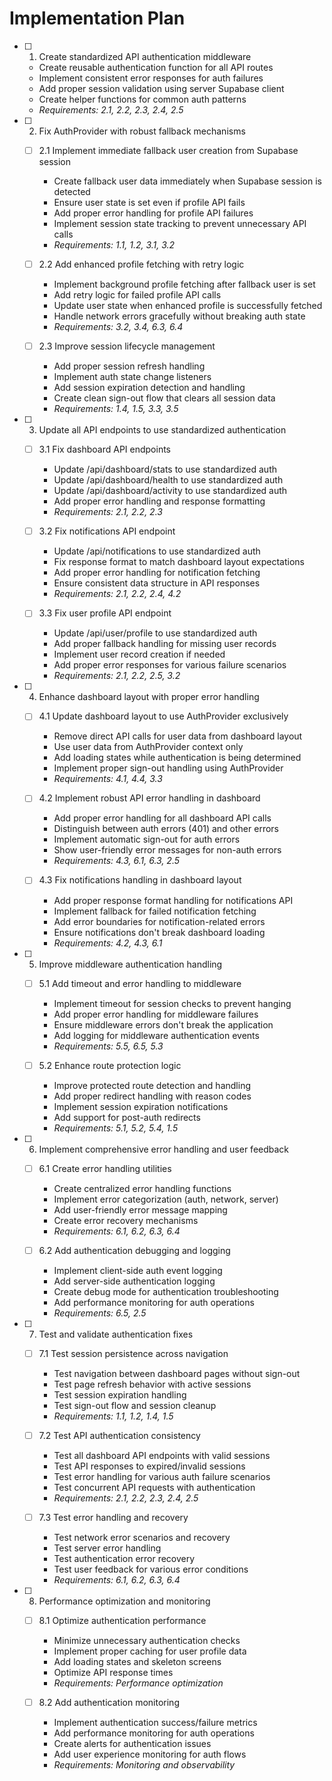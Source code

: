 # Implementation Plan

- [ ] 1. Create standardized API authentication middleware

  - Create reusable authentication function for all API routes
  - Implement consistent error responses for auth failures
  - Add proper session validation using server Supabase client
  - Create helper functions for common auth patterns
  - _Requirements: 2.1, 2.2, 2.3, 2.4, 2.5_

- [ ] 2. Fix AuthProvider with robust fallback mechanisms

  - [ ] 2.1 Implement immediate fallback user creation from Supabase session

    - Create fallback user data immediately when Supabase session is detected
    - Ensure user state is set even if profile API fails
    - Add proper error handling for profile API failures
    - Implement session state tracking to prevent unnecessary API calls
    - _Requirements: 1.1, 1.2, 3.1, 3.2_

  - [ ] 2.2 Add enhanced profile fetching with retry logic

    - Implement background profile fetching after fallback user is set
    - Add retry logic for failed profile API calls
    - Update user state when enhanced profile is successfully fetched
    - Handle network errors gracefully without breaking auth state
    - _Requirements: 3.2, 3.4, 6.3, 6.4_

  - [ ] 2.3 Improve session lifecycle management
    - Add proper session refresh handling
    - Implement auth state change listeners
    - Add session expiration detection and handling
    - Create clean sign-out flow that clears all session data
    - _Requirements: 1.4, 1.5, 3.3, 3.5_

- [ ] 3. Update all API endpoints to use standardized authentication

  - [ ] 3.1 Fix dashboard API endpoints

    - Update /api/dashboard/stats to use standardized auth
    - Update /api/dashboard/health to use standardized auth
    - Update /api/dashboard/activity to use standardized auth
    - Add proper error handling and response formatting
    - _Requirements: 2.1, 2.2, 2.3_

  - [ ] 3.2 Fix notifications API endpoint

    - Update /api/notifications to use standardized auth
    - Fix response format to match dashboard layout expectations
    - Add proper error handling for notification fetching
    - Ensure consistent data structure in API responses
    - _Requirements: 2.1, 2.2, 2.4, 4.2_

  - [ ] 3.3 Fix user profile API endpoint
    - Update /api/user/profile to use standardized auth
    - Add proper fallback handling for missing user records
    - Implement user record creation if needed
    - Add proper error responses for various failure scenarios
    - _Requirements: 2.1, 2.2, 2.5, 3.2_

- [ ] 4. Enhance dashboard layout with proper error handling

  - [ ] 4.1 Update dashboard layout to use AuthProvider exclusively

    - Remove direct API calls for user data from dashboard layout
    - Use user data from AuthProvider context only
    - Add loading states while authentication is being determined
    - Implement proper sign-out handling using AuthProvider
    - _Requirements: 4.1, 4.4, 3.3_

  - [ ] 4.2 Implement robust API error handling in dashboard

    - Add proper error handling for all dashboard API calls
    - Distinguish between auth errors (401) and other errors
    - Implement automatic sign-out for auth errors
    - Show user-friendly error messages for non-auth errors
    - _Requirements: 4.3, 6.1, 6.3, 2.5_

  - [ ] 4.3 Fix notifications handling in dashboard layout
    - Add proper response format handling for notifications API
    - Implement fallback for failed notification fetching
    - Add error boundaries for notification-related errors
    - Ensure notifications don't break dashboard loading
    - _Requirements: 4.2, 4.3, 6.1_

- [ ] 5. Improve middleware authentication handling

  - [ ] 5.1 Add timeout and error handling to middleware

    - Implement timeout for session checks to prevent hanging
    - Add proper error handling for middleware failures
    - Ensure middleware errors don't break the application
    - Add logging for middleware authentication events
    - _Requirements: 5.5, 6.5, 5.3_

  - [ ] 5.2 Enhance route protection logic

    - Improve protected route detection and handling
    - Add proper redirect handling with reason codes
    - Implement session expiration notifications
    - Add support for post-auth redirects
    - _Requirements: 5.1, 5.2, 5.4, 1.5_

- [ ] 6. Implement comprehensive error handling and user feedback

  - [ ] 6.1 Create error handling utilities

    - Create centralized error handling functions
    - Implement error categorization (auth, network, server)
    - Add user-friendly error message mapping
    - Create error recovery mechanisms
    - _Requirements: 6.1, 6.2, 6.3, 6.4_

  - [ ] 6.2 Add authentication debugging and logging

    - Implement client-side auth event logging
    - Add server-side authentication logging
    - Create debug mode for authentication troubleshooting
    - Add performance monitoring for auth operations
    - _Requirements: 6.5, 2.5_

- [ ] 7. Test and validate authentication fixes

  - [ ] 7.1 Test session persistence across navigation

    - Test navigation between dashboard pages without sign-out
    - Test page refresh behavior with active sessions
    - Test session expiration handling
    - Test sign-out flow and session cleanup
    - _Requirements: 1.1, 1.2, 1.4, 1.5_

  - [ ] 7.2 Test API authentication consistency

    - Test all dashboard API endpoints with valid sessions
    - Test API responses to expired/invalid sessions
    - Test error handling for various auth failure scenarios
    - Test concurrent API requests with authentication
    - _Requirements: 2.1, 2.2, 2.3, 2.4, 2.5_

  - [ ] 7.3 Test error handling and recovery

    - Test network error scenarios and recovery
    - Test server error handling
    - Test authentication error recovery
    - Test user feedback for various error conditions
    - _Requirements: 6.1, 6.2, 6.3, 6.4_

- [ ] 8. Performance optimization and monitoring

  - [ ] 8.1 Optimize authentication performance

    - Minimize unnecessary authentication checks
    - Implement proper caching for user profile data
    - Add loading states and skeleton screens
    - Optimize API response times
    - _Requirements: Performance optimization_

  - [ ] 8.2 Add authentication monitoring

    - Implement authentication success/failure metrics
    - Add performance monitoring for auth operations
    - Create alerts for authentication issues
    - Add user experience monitoring for auth flows
    - _Requirements: Monitoring and observability_